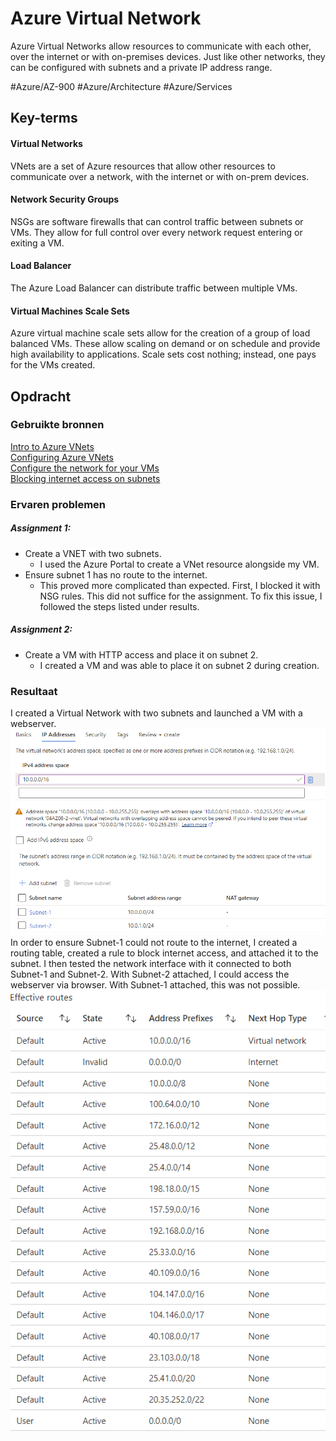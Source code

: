 # Azure Virtual Network
Azure Virtual Networks allow resources to communicate with each other, over the internet or with on-premises devices. Just like other networks, they can be configured with subnets and a private IP address range.

#Azure/AZ-900 #Azure/Architecture #Azure/Services 
## Key-terms
#### Virtual Networks
VNets are a set of Azure resources that allow other resources to communicate over a network, with the internet or with on-prem devices. 

#### Network Security Groups
NSGs are software firewalls that can control traffic between subnets or VMs. They allow for full control over every network request entering or exiting a VM.

#### Load Balancer
The Azure Load Balancer can distribute traffic between multiple VMs. 

#### Virtual Machines Scale Sets
Azure virtual machine scale sets allow for the creation of a group of load balanced VMs. These allow scaling on demand or on schedule and provide high availability to applications. Scale sets cost nothing; instead, one pays for the VMs created.

## Opdracht
### Gebruikte bronnen
[Intro to Azure VNets](https://learn.microsoft.com/en-us/training/modules/introduction-to-azure-virtual-networks/)  
[Configuring Azure VNets](https://learn.microsoft.com/en-us/training/modules/configure-virtual-networks/)  
[Configure the network for your VMs](https://learn.microsoft.com/en-us/training/paths/azure-administrator-manage-virtual-networks/)  
[Blocking internet access on subnets](https://learn.microsoft.com/en-us/answers/questions/427589/how-to-block-internet-access-in-azure-virtual-netw)  

### Ervaren problemen
##### Assignment 1:
* Create a VNET with two subnets.
	* I used the Azure Portal to create a VNet resource alongside my VM.
* Ensure subnet 1 has no route to the internet.
	* This proved more complicated than expected. First, I blocked it with NSG rules. This did not suffice for the assignment. To fix this issue, I followed the steps listed under results.

##### Assignment 2:
* Create a VM with HTTP access and place it on subnet 2.
	* I created a VM and was able to place it on subnet 2 during creation.

### Resultaat
I created a Virtual Network with two subnets and launched a VM with a webserver.  
![ss1](../../00_includes/AZ-10_screenshot1.png)  
In order to ensure Subnet-1 could not route to the internet, I created a routing table, created a rule to block internet access, and attached it to the subnet. I then tested the network interface with it connected to both Subnet-1 and Subnet-2. With Subnet-2 attached, I could access the webserver via browser. With Subnet-1 attached, this was not possible.
![ss2](../../00_includes/AZ-10_screenshot2.png)